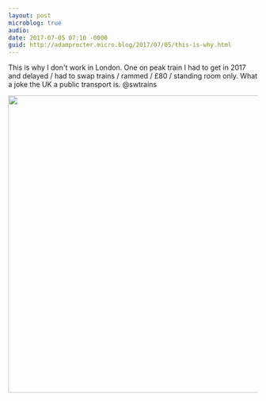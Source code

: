 ```yaml
---
layout: post
microblog: true
audio: 
date: 2017-07-05 07:10 -0000
guid: http://adamprocter.micro.blog/2017/07/05/this-is-why.html
---
```

This is why I don't work in London. One on peak train I had to get in 2017 and delayed / had to swap trains / rammed / £80 / standing room only. What a joke the UK a public transport is. @swtrains

<img src="http://adamprocter.micro.blog/uploads/2017/92d414197c.jpg" width="600" height="600" />

